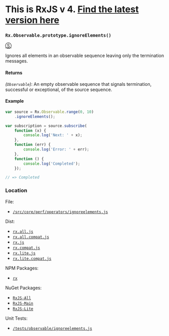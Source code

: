 # This is RxJS v 4. [Find the latest version here](https://github.com/reactivex/rxjs)
### `Rx.Observable.prototype.ignoreElements()`
[&#x24C8;](https://github.com/Reactive-Extensions/RxJS/blob/master/src/core/perf/operators/ignoreelements.js "View in source")

Ignores all elements in an observable sequence leaving only the termination messages.

#### Returns
*(`Observable`)*: An empty observable sequence that signals termination, successful or exceptional, of the source sequence.

#### Example
```js
var source = Rx.Observable.range(0, 10)
    .ignoreElements();

var subscription = source.subscribe(
    function (x) {
        console.log('Next: ' + x);
    },
    function (err) {
        console.log('Error: ' + err);
    },
    function () {
        console.log('Completed');
    });

// => Completed
```

### Location

File:
- [`/src/core/perf/operators/ignoreelements.js`](https://github.com/Reactive-Extensions/RxJS/blob/master/src/core/perf/operators/ignoreelements.js)

Dist:
- [`rx.all.js`](https://github.com/Reactive-Extensions/RxJS/blob/master/dist/rx.all.js)
- [`rx.all.compat.js`](https://github.com/Reactive-Extensions/RxJS/blob/master/dist/rx.all.compat.js)
- [`rx.js`](https://github.com/Reactive-Extensions/RxJS/blob/master/dist/rx.js)
- [`rx.compat.js`](https://github.com/Reactive-Extensions/RxJS/blob/master/dist/rx.compat.js)
- [`rx.lite.js`](https://github.com/Reactive-Extensions/RxJS/blob/master/dist/rx.lite.js)
- [`rx.lite.compat.js`](https://github.com/Reactive-Extensions/RxJS/blob/master/dist/rx.lite.compat.js)

NPM Packages:
- [`rx`](https://www.npmjs.org/package/rx)

NuGet Packages:
- [`RxJS-All`](http://www.nuget.org/packages/RxJS-All/)
- [`RxJS-Main`](http://www.nuget.org/packages/RxJS-Main/)
- [`RxJS-Lite`](http://www.nuget.org/packages/RxJS-Lite/)

Unit Tests:
- [`/tests/observable/ignoreelements.js`](https://github.com/Reactive-Extensions/RxJS/blob/master/tests/observable/ignoreelements.js)
